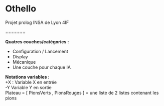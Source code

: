 Othello
=======


Projet prolog INSA de Lyon 4IF

=======

<b>Quatres couches/catégories :</b><br />
- Configuration / Lancement<br />
- Display<br />
- Mécanique<br />
- Une couche pour chaque IA<br />

<b>Notations variables :</b><br />
+X : Variable X en entrée<br />
-Y Variable Y en sortie<br />
Plateau = [ PionsVerts , PionsRouges ] = une liste de 2 listes contenant les pions<br />

